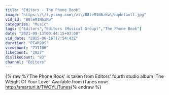 ```yaml
---
title: "Editors - The Phone Book"
image: "https:\/\/i.ytimg.com\/vi\/B8leM1N6zKw\/hqdefault.jpg"
vid_id: "B8leM1N6zKw"
categories: "Music"
tags: ["Editors","Editors (Musical Group)","The Phone Book"]
date: "2021-09-13T00:44:15+03:00"
vid_date: "2015-06-16T17:54:43Z"
duration: "PT4M28S"
viewcount: "731106"
likeCount: "3927"
dislikeCount: "83"
channel: "Editors"
---
```

{% raw %}'The Phone Book' is taken from Editors' fourth studio album 'The Weight Of Your Love'. Available from iTunes now: <a rel="nofollow" target="blank" href="http://smarturl.it/TWOYLiTunes">http://smarturl.it/TWOYLiTunes</a>{% endraw %}
